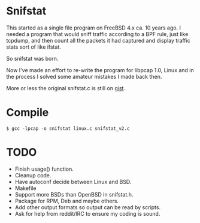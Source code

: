 # Snifstat

This started as a single file program on FreeBSD 4.x ca. 10 years ago. I needed a program that would sniff traffic according to a BPF rule, just like tcpdump, and then count all the packets it had captured and display traffic stats sort of like ifstat. 

So snifstat was born. 

Now I've made an effort to re-write the program for libpcap 1.0, Linux and in the process I solved some amateur mistakes I made back then. 

More or less the original snifstat.c is still on [gist](https://gist.github.com/stemid/8946ac0beeadbfc894421be449ea31e9).

# Compile

	$ gcc -lpcap -o snifstat linux.c snifstat_v2.c

# TODO

 * Finish usage() function.
 * Cleanup code.
 * Have autoconf decide between Linux and BSD.
 * Makefile
 * Support more BSDs than OpenBSD in snifstat.h.
 * Package for RPM, Deb and maybe others.
 * Add other output formats so output can be read by scripts.
 * Ask for help from reddit/IRC to ensure my coding is sound.
